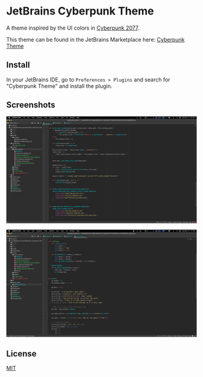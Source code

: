 # JetBrains Cyberpunk Theme

A theme inspired by the UI colors in [Cyberpunk 2077](https://www.cyberpunk.net).

This theme can be found in the JetBrains Marketplace here: [Cyberpunk Theme](https://plugins.jetbrains.com/plugin/15563-cyberpunk-theme)

## Install

In your JetBrains IDE, go to `Preferences > Plugins` and search for "Cyberpunk Theme" and install the plugin.

## Screenshots

![Screenshot 1](/screenshots/screenshot-1.png)

![Screenshot 2](/screenshots/screenshot-2.png) 

## License

[MIT](LICENSE)